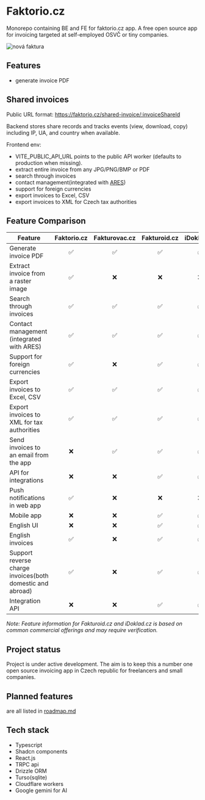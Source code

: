 # Faktorio.cz

Monorepo containing BE and FE for faktorio.cz app. A free open source app for invoicing targeted at self-employed OSVČ or tiny companies.

![nová faktura](faktorio-fe/public/images/cdc8dd7ed308322d42c6d5af6b481be7f7dff3cca6de0dcb16921f0e6f44ccbb.png)

## Features

- generate invoice PDF
## Shared invoices

Public URL format: https://faktorio.cz/shared-invoice/:invoiceShareId

Backend stores share records and tracks events (view, download, copy) including IP, UA, and country when available.

Frontend env:

- VITE_PUBLIC_API_URL points to the public API worker (defaults to production when missing).
- extract entire invoice from any JPG/PNG/BMP or PDF
- search through invoices
- contact management(integrated with [ARES](https://ares.gov.cz/))
- support for foreign currencies
- export invoices to Excel, CSV
- export invoices to XML for Czech tax authorities

## Feature Comparison

| Feature                                                   | Faktorio.cz | Fakturovac.cz | Fakturoid.cz | iDoklad.cz |
| --------------------------------------------------------- | :---------: | :-----------: | :----------: | :--------: |
| Generate invoice PDF                                      |     ✅      |      ✅       |      ✅      |     ✅     |
| Extract invoice from a raster image                       |     ✅      |      ❌       |      ❌      |     ❌     |
| Search through invoices                                   |     ✅      |      ✅       |      ✅      |     ✅     |
| Contact management (integrated with ARES)                 |     ✅      |      ✅       |      ✅      |     ✅     |
| Support for foreign currencies                            |     ✅      |      ❌       |      ✅      |     ✅     |
| Export invoices to Excel, CSV                             |     ✅      |      ✅       |      ✅      |     ✅     |
| Export invoices to XML for tax authorities                |     ✅      |      ✅       |      ✅      |     ✅     |
| Send invoices to an email from the app                    |     ❌      |      ✅       |      ✅      |     ✅     |
| API for integrations                                      |     ❌      |      ❌       |      ✅      |     ✅     |
| Push notifications in web app                             |     ✅      |      ❌       |      ❌      |     ❌     |
| Mobile app                                                |     ❌      |      ❌       |      ✅      |     ✅     |
| English UI                                                |     ❌      |      ❌       |      ✅      |     ✅     |
| English invoices                                          |     ✅      |      ❌       |      ✅      |     ✅     |
| Support reverse charge invoices(both domestic and abroad) |     ✅      |      ❌       |      ✅      |     ✅     |
| Integration API                                           |     ❌      |      ❌       |      ✅      |     ✅     |

_Note: Feature information for Fakturoid.cz and iDoklad.cz is based on common commercial offerings and may require verification._

## Project status

Project is under active development. The aim is to keep this a number one open source invoicing app in Czech republic for freelancers and small companies.

## Planned features

are all listed in [roadmap.md](roadmap.md)

## Tech stack

- Typescript
- Shadcn components
- React.js
- TRPC api
- Drizzle ORM
- Turso(sqlite)
- Cloudflare workers
- Google gemini for AI
